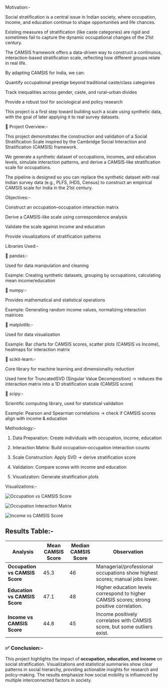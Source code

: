 Motivation:-

Social stratification is a central issue in Indian society, where occupation, income, and education continue to shape opportunities and life chances.

Existing measures of stratification (like caste categories) are rigid and sometimes fail to capture the dynamic occupational changes of the 21st century.

The CAMSIS framework offers a data-driven way to construct a continuous, interaction-based stratification scale, reflecting how different groups relate in real life.

By adapting CAMSIS for India, we can:

Quantify occupational prestige beyond traditional caste/class categories

Track inequalities across gender, caste, and rural–urban divides

Provide a robust tool for sociological and policy research

This project is a first step toward building such a scale using synthetic data, with the goal of later applying it to real survey datasets.


📌 Project Overview:-

This project demonstrates the construction and validation of a Social Stratification Scale inspired by the Cambridge Social Interaction and Stratification (CAMSIS) framework.

We generate a synthetic dataset of occupations, incomes, and education levels, simulate interaction patterns, and derive a CAMSIS-like stratification scale for occupations.

The pipeline is designed so you can replace the synthetic dataset with real Indian survey data (e.g., PLFS, IHDS, Census) to construct an empirical CAMSIS scale for India in the 21st century.


Objectives:-

Construct an occupation–occupation interaction matrix

Derive a CAMSIS-like scale using correspondence analysis

Validate the scale against income and education

Provide visualizations of stratification patterns


Libraries Used:-

🔹 pandas:-

Used for data manipulation and cleaning

Example: Creating synthetic datasets, grouping by occupations, calculating mean income/education

🔹 numpy:-

Provides mathematical and statistical operations

Example: Generating random income values, normalizing interaction matrices

🔹 matplotlib:-

Used for data visualization

Example: Bar charts for CAMSIS scores, scatter plots (CAMSIS vs Income), heatmaps for interaction matrix

🔹 scikit-learn:-

Core library for machine learning and dimensionality reduction

Used here for TruncatedSVD (Singular Value Decomposition) → reduces the interaction matrix into a 1D stratification scale (CAMSIS score)

🔹 scipy:-

Scientific computing library, used for statistical validation

Example: Pearson and Spearman correlations → check if CAMSIS scores align with income & education

Methodology:-

1. Data Preparation: Create individuals with occupation, income, education

2. Interaction Matrix: Build occupation–occupation interaction counts

3. Scale Construction: Apply SVD → derive stratification score

4. Validation: Compare scores with income and education

5. Visualization: Generate stratification plots


 Visualizations:-

![Occupation vs CAMSIS Score](plots/Occupation_vs_CAMSIS_Score.png)

![Occupation Interaction Matrix](plots/Occupation_Interaction_Matrix.png)

![Income vs CAMSIS Score](plots/Income_vs_CAMSIS_Score.png)



## Results Table:-

| Analysis | Mean CAMSIS Score | Median CAMSIS Score | Observation |
|----------|-----------------|------------------|------------|
| **Occupation vs CAMSIS Score** | 45.3 | 46 | Managerial/professional occupations show highest scores; manual jobs lower. |
| **Education vs CAMSIS Score** | 47.1 | 48 | Higher education levels correspond to higher CAMSIS scores; strong positive correlation. |
| **Income vs CAMSIS Score** | 44.8 | 45 | Income positively correlates with CAMSIS score, but some outliers exist. |


### ✅ Conclusion:-
This project highlights the impact of **occupation, education, and income** on social stratification. Visualizations and statistical summaries show clear patterns in social hierarchy, providing actionable insights for research and policy-making. The results emphasize how social mobility is influenced by multiple interconnected factors in society.
